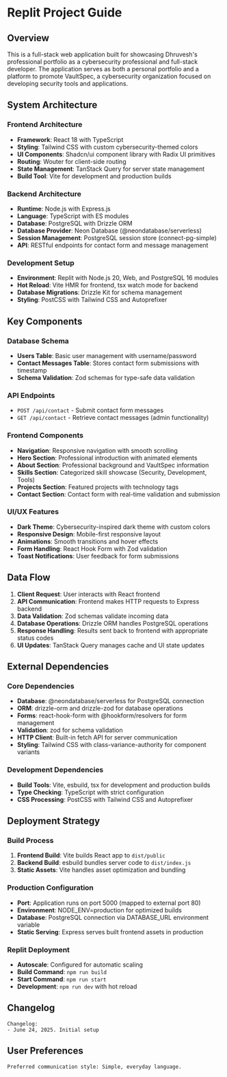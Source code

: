 # Replit Project Guide

## Overview

This is a full-stack web application built for showcasing Dhruvesh's professional portfolio as a cybersecurity professional and full-stack developer. The application serves as both a personal portfolio and a platform to promote VaultSpec, a cybersecurity organization focused on developing security tools and applications.

## System Architecture

### Frontend Architecture
- **Framework**: React 18 with TypeScript
- **Styling**: Tailwind CSS with custom cybersecurity-themed colors
- **UI Components**: Shadcn/ui component library with Radix UI primitives
- **Routing**: Wouter for client-side routing
- **State Management**: TanStack Query for server state management
- **Build Tool**: Vite for development and production builds

### Backend Architecture
- **Runtime**: Node.js with Express.js
- **Language**: TypeScript with ES modules
- **Database**: PostgreSQL with Drizzle ORM
- **Database Provider**: Neon Database (@neondatabase/serverless)
- **Session Management**: PostgreSQL session store (connect-pg-simple)
- **API**: RESTful endpoints for contact form and message management

### Development Setup
- **Environment**: Replit with Node.js 20, Web, and PostgreSQL 16 modules
- **Hot Reload**: Vite HMR for frontend, tsx watch mode for backend
- **Database Migrations**: Drizzle Kit for schema management
- **Styling**: PostCSS with Tailwind CSS and Autoprefixer

## Key Components

### Database Schema
- **Users Table**: Basic user management with username/password
- **Contact Messages Table**: Stores contact form submissions with timestamp
- **Schema Validation**: Zod schemas for type-safe data validation

### API Endpoints
- `POST /api/contact` - Submit contact form messages
- `GET /api/contact` - Retrieve contact messages (admin functionality)

### Frontend Components
- **Navigation**: Responsive navigation with smooth scrolling
- **Hero Section**: Professional introduction with animated elements
- **About Section**: Professional background and VaultSpec information
- **Skills Section**: Categorized skill showcase (Security, Development, Tools)
- **Projects Section**: Featured projects with technology tags
- **Contact Section**: Contact form with real-time validation and submission

### UI/UX Features
- **Dark Theme**: Cybersecurity-inspired dark theme with custom colors
- **Responsive Design**: Mobile-first responsive layout
- **Animations**: Smooth transitions and hover effects
- **Form Handling**: React Hook Form with Zod validation
- **Toast Notifications**: User feedback for form submissions

## Data Flow

1. **Client Request**: User interacts with React frontend
2. **API Communication**: Frontend makes HTTP requests to Express backend
3. **Data Validation**: Zod schemas validate incoming data
4. **Database Operations**: Drizzle ORM handles PostgreSQL operations
5. **Response Handling**: Results sent back to frontend with appropriate status codes
6. **UI Updates**: TanStack Query manages cache and UI state updates

## External Dependencies

### Core Dependencies
- **Database**: @neondatabase/serverless for PostgreSQL connection
- **ORM**: drizzle-orm and drizzle-zod for database operations
- **Forms**: react-hook-form with @hookform/resolvers for form management
- **Validation**: zod for schema validation
- **HTTP Client**: Built-in fetch API for server communication
- **Styling**: Tailwind CSS with class-variance-authority for component variants

### Development Dependencies
- **Build Tools**: Vite, esbuild, tsx for development and production builds
- **Type Checking**: TypeScript with strict configuration
- **CSS Processing**: PostCSS with Tailwind CSS and Autoprefixer

## Deployment Strategy

### Build Process
1. **Frontend Build**: Vite builds React app to `dist/public`
2. **Backend Build**: esbuild bundles server code to `dist/index.js`
3. **Static Assets**: Vite handles asset optimization and bundling

### Production Configuration
- **Port**: Application runs on port 5000 (mapped to external port 80)
- **Environment**: NODE_ENV=production for optimized builds
- **Database**: PostgreSQL connection via DATABASE_URL environment variable
- **Static Serving**: Express serves built frontend assets in production

### Replit Deployment
- **Autoscale**: Configured for automatic scaling
- **Build Command**: `npm run build`
- **Start Command**: `npm run start`
- **Development**: `npm run dev` with hot reload

## Changelog

```
Changelog:
- June 24, 2025. Initial setup
```

## User Preferences

```
Preferred communication style: Simple, everyday language.
```